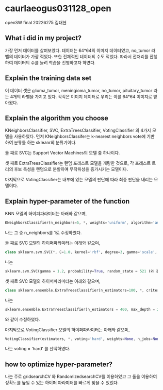 # caurlaeogus031128_open
openSW final 20226275 김대현
## What i did in my project?
가장 먼저 데이터를 살펴보았다. 데이터는 64*64의 이미지 데이터였고, no_tumor 라벨의 데이터가 가장 적었다. 또한 전체적인 데이터의 수도 적었다.
따라서 전처리를 진행하여 데이터의 수를 늘려 학습을 진행하고자 하였다.
## Explain the training data set
이 데이터 셋은 glioma_tumor, meningioma_tumor, no_tumor, pituitary_tumor 라는 4개의 라벨을 가지고 있다. 각각은 이미지 데이터로 우리는 이를 64*64 이미지로 받아왔다. 
## Explain the algorithm you choose
KNeighborsClassifier, SVC, ExtraTreesClassifier, VotingClassifier 의 4가지 모델을 사용하였다.
먼저 KNeighborsClassifer는 k-nearest neighbors vote에 기반하여 분류를 하는 skleanr의 분류기이다.

둘 째로 SVC는 Support Vector Machines의 모델 중 하나이다.

셋 째로 ExtraTreesClassifier는 랜덤 포레스트 모델을 개량한 것으로, 각 포레스트 트리의 후보 특성을 랜덤으로 분할하여 무작위성을 증가시키는 모델이다.

마지막으로 VotingClassifier는 내부에 있는 모델의 판단에 따라 최종 판단을 내리는 모델이다.
## Explain hyper-parameter of the function
KNN 모델의 하이퍼파라미터는 아래와 같으며,
```python
KNeighborsClassifier(n_neighbors=5, *, weights='uniform', algorithm='auto', leaf_size=30, p=2, metric='minkowski', metric_params=None, n_jobs=None)
```
나는 그 중 n_neighbors를 1로 수정하였다.

둘 째로 SVC 모델의 하이퍼파라미터는 아래와 같으며,
```python
class sklearn.svm.SVC(*, C=1.0, kernel='rbf', degree=3, gamma='scale', coef0=0.0, shrinking=True, probability=False, tol=0.001, cache_size=200, class_weight=None, verbose=False, max_iter=-1, decision_function_shape='ovr', break_ties=False, random_state=None)
```
나는
 ```python
sklearn.svm.SVC(gamma = 1.2, probability=True, random_state = 521 )와 같이 수정하였다.
```
셋 째로 SVC 모델의 하이퍼파라미터는 아래와 같으며,
 ```python
class sklearn.ensemble.ExtraTreesClassifier(n_estimators=100, *, criterion='gini', max_depth=None, min_samples_split=2, min_samples_leaf=1, min_weight_fraction_leaf=0.0, max_features='sqrt', max_leaf_nodes=None, min_impurity_decrease=0.0, bootstrap=False, oob_score=False, n_jobs=None, random_state=None, verbose=0, warm_start=False, class_weight=None, ccp_alpha=0.0, max_samples=None)
```
나는
```python
sklearn.ensemble.ExtraTreesClassifier(n_estimators = 400, max_depth = 24, max_leaf_nodes = 1000, random_state = 600, n_jobs = -1)
```
와 같이 수정하였다.

마지막으로 VotingClassifier 모델의 하이퍼파라미터는 아래와 같으며, 
```python
VotingClassifier(estimators, *, voting='hard', weights=None, n_jobs=None, flatten_transform=True, verbose=False)
```
나는 voting = 'hard' 를 선택하였다. 

## how to optimize hyper-parameter?
나는 주로 gridsearchCV 와 RandomizedsearchCV를 이용하였고 그 둘을 이용하여 정확도를 높일 수 있는 하이퍼 파라미터를 빠르게 찾을 수 있었다.
